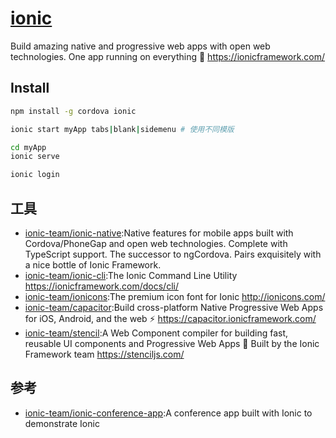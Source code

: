 # [ionic](https://github.com/ionic-team/ionic)

Build amazing native and progressive web apps with open web technologies. One app running on everything 🎉 https://ionicframework.com/

## Install

```sh
npm install -g cordova ionic

ionic start myApp tabs|blank|sidemenu # 使用不同模版

cd myApp
ionic serve

ionic login
```

## 工具

* [ionic-team/ionic-native](https://github.com/ionic-team/ionic-native):Native features for mobile apps built with Cordova/PhoneGap and open web technologies. Complete with TypeScript support. The successor to ngCordova. Pairs exquisitely with a nice bottle of Ionic Framework.
* [ionic-team/ionic-cli](https://github.com/ionic-team/ionic-cli):The Ionic Command Line Utility https://ionicframework.com/docs/cli/
* [ionic-team/ionicons](https://github.com/ionic-team/ionicons):The premium icon font for Ionic http://ionicons.com/
* [ionic-team/capacitor](https://github.com/ionic-team/capacitor):Build cross-platform Native Progressive Web Apps for iOS, Android, and the web ⚡️ https://capacitor.ionicframework.com/
* [ionic-team/stencil](https://github.com/ionic-team/stencil):A Web Component compiler for building fast, reusable UI components and Progressive Web Apps 💎 Built by the Ionic Framework team https://stenciljs.com/

## 参考

* [ionic-team/ionic-conference-app](https://github.com/ionic-team/ionic-conference-app):A conference app built with Ionic to demonstrate Ionic
